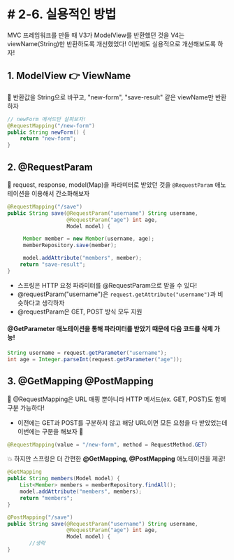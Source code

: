 # # 2-6. 실용적인 방법

MVC 프레임워크를 만들 때 V3가 ModelView를 반환했던 것을 V4는 viewName(String)만 반환하도록 개선했었다! 
이번에도 실용적으로 개선해보도록 하자!


## 1. ModelView 👉 ViewName

📌 반환값을 String으로 바꾸고, "new-form", "save-result" 같은 viewName만 반환하자

```java
// newForm 메서드만 살펴보자!
@RequestMapping("/new-form")
public String newForm() {
    return "new-form";
}
```

## 2. @RequestParam

📌 request, response, model(Map)을 파라미터로 받았던 것을 ```@RequestParam``` 애노테이션을 이용해서 간소화해보자

```java
@RequestMapping("/save")
public String save(@RequestParam("username") String username,
                   @RequestParam("age") int age,
                   Model model) {

     Member member = new Member(username, age);
     memberRepository.save(member);

     model.addAttribute("members", member);
    return "save-result";
}
```

* 스프링은 HTTP 요청 파라미터를 @RequestParam으로 받을 수 있다!
* @requestParam("username")은 ```request.getAttribute("username")```과 비슷하다고 생각하자
* @requestParam은 GET, POST 방식 모두 지원         

#### @GetParameter 애노테이션을 통해 파라미터를 받았기 때문에 다음 코드를 삭제 가능!

```java
String username = request.getParameter("username");
int age = Integer.parseInt(request.getParameter("age"));
```

## 3. @GetMapping @PostMapping

📌 @RequestMapping은 URL 매핑 뿐아니라 HTTP 메서드(ex. GET, POST)도 함께 구분 가능하다!
* 이전에는 GET과 POST를 구분하지 않고 해당 URL이면 모든 요청을 다 받았었는데 이번에는 구분을 해보자 🙊

``` java
@RequestMapping(value = "/new-form", method = RequestMethod.GET)
```

💥 하지만 스프링은 더 간편한 **@GetMapping, @PostMapping** 애노테이션을 제공!

``` java
@GetMapping
public String members(Model model) {
    List<Member> members = memberRepository.findAll();
    model.addAttribute("members", members);
    return "members";
}
```
```java
@PostMapping("/save")
public String save(@RequestParam("username") String username,
                   @RequestParam("age") int age,
                   Model model) {
       //생략
}
```
